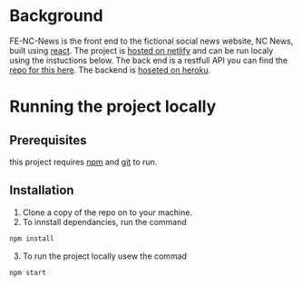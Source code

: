 # Background

FE-NC-News is the front end to the fictional social news website, NC News, built using [react](https://reactjs.org/). The project is [hosted on netlify](https://5eb3e3faa2b27cba11584a8f--djh-nc-news.netlify.app) and can be run localy using the instuctions below. The back end is a restfull API you can find the [repo for this here](https://github.com/danieljhark/be-nc-news). The backend is [hoseted on heroku](https://djh-nc-news.herokuapp.com/api).

# Running the project locally
## Prerequisites
this project requires  [npm](https://www.npmjs.com/get-npm) and [git](https://git-scm.com/book/en/v2/Getting-Started-Installing-Git) to run. 
## Installation
1. Clone a copy of the repo on to your machine.
2. To innstall dependancies, run the command
```bash
npm install
```
3. To run the project locally usew the commad
```bash
npm start
```

